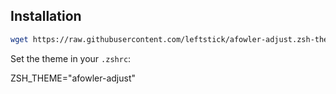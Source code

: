 ## Installation

```bash
wget https://raw.githubusercontent.com/leftstick/afowler-adjust.zsh-theme/master/afowler-adjust.zsh-theme -P  ${ZSH_CUSTOM}/themes/
```

Set the theme in your `.zshrc`:

ZSH_THEME="afowler-adjust"
